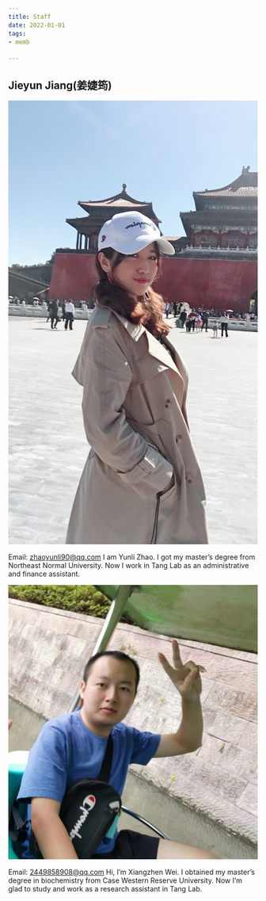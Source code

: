 ```yaml
---
title: Staff
date: 2022-01-01
tags:
- memb

---
```




## Jieyun Jiang(姜婕筠)

<!--more-->

![赵云丽](https://raw.githubusercontent.com/DF-Master/tanglabpicbed/main/2022/202302/zhaoyl.jpg)

Email: zhaoyunli90@qq.com
I am Yunli Zhao. I got my master’s degree from Northeast Normal University. Now I work in Tang Lab as an administrative and finance assistant.


![尉翔真](https://raw.githubusercontent.com/DF-Master/tanglabpicbed/main/2023/weixz.jpg)

Email: 2449858908@qq.com
Hi, I’m Xiangzhen Wei. I obtained my master’s degree in biochemistry from Case Western Reserve University. Now I’m glad to study and work as a research assistant in Tang Lab.

